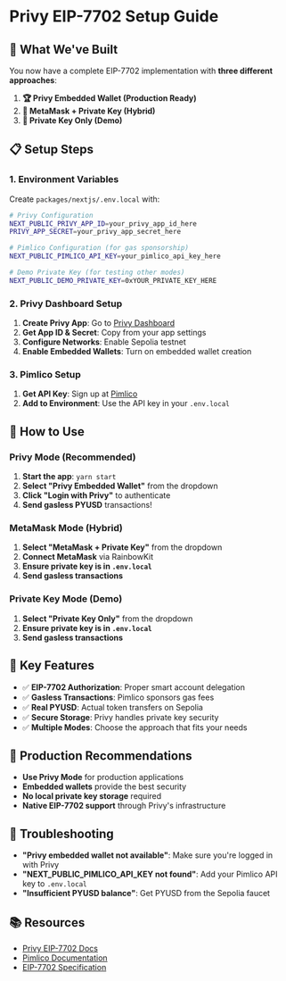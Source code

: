 # Privy EIP-7702 Setup Guide

## 🎯 What We've Built

You now have a complete EIP-7702 implementation with **three different approaches**:

1. **🏆 Privy Embedded Wallet (Production Ready)**
2. **🔧 MetaMask + Private Key (Hybrid)**
3. **🧪 Private Key Only (Demo)**

## 📋 Setup Steps

### 1. Environment Variables

Create `packages/nextjs/.env.local` with:

```bash
# Privy Configuration
NEXT_PUBLIC_PRIVY_APP_ID=your_privy_app_id_here
PRIVY_APP_SECRET=your_privy_app_secret_here

# Pimlico Configuration (for gas sponsorship)
NEXT_PUBLIC_PIMLICO_API_KEY=your_pimlico_api_key_here

# Demo Private Key (for testing other modes)
NEXT_PUBLIC_DEMO_PRIVATE_KEY=0xYOUR_PRIVATE_KEY_HERE
```

### 2. Privy Dashboard Setup

1. **Create Privy App**: Go to [Privy Dashboard](https://dashboard.privy.io/)
2. **Get App ID & Secret**: Copy from your app settings
3. **Configure Networks**: Enable Sepolia testnet
4. **Enable Embedded Wallets**: Turn on embedded wallet creation

### 3. Pimlico Setup

1. **Get API Key**: Sign up at [Pimlico](https://pimlico.io/)
2. **Add to Environment**: Use the API key in your `.env.local`

## 🚀 How to Use

### **Privy Mode (Recommended)**

1. **Start the app**: `yarn start`
2. **Select "Privy Embedded Wallet"** from the dropdown
3. **Click "Login with Privy"** to authenticate
4. **Send gasless PYUSD** transactions!

### **MetaMask Mode (Hybrid)**

1. **Select "MetaMask + Private Key"** from the dropdown
2. **Connect MetaMask** via RainbowKit
3. **Ensure private key is in `.env.local`**
4. **Send gasless transactions**

### **Private Key Mode (Demo)**

1. **Select "Private Key Only"** from the dropdown
2. **Ensure private key is in `.env.local`**
3. **Send gasless transactions**

## 🔧 Key Features

- ✅ **EIP-7702 Authorization**: Proper smart account delegation
- ✅ **Gasless Transactions**: Pimlico sponsors gas fees
- ✅ **Real PYUSD**: Actual token transfers on Sepolia
- ✅ **Secure Storage**: Privy handles private key security
- ✅ **Multiple Modes**: Choose the approach that fits your needs

## 🎯 Production Recommendations

- **Use Privy Mode** for production applications
- **Embedded wallets** provide the best security
- **No local private key storage** required
- **Native EIP-7702 support** through Privy's infrastructure

## 🐛 Troubleshooting

- **"Privy embedded wallet not available"**: Make sure you're logged in with Privy
- **"NEXT_PUBLIC_PIMLICO_API_KEY not found"**: Add your Pimlico API key to `.env.local`
- **"Insufficient PYUSD balance"**: Get PYUSD from the Sepolia faucet

## 📚 Resources

- [Privy EIP-7702 Docs](https://docs.privy.io/recipes/react/eip7702)
- [Pimlico Documentation](https://docs.pimlico.io/)
- [EIP-7702 Specification](https://eips.ethereum.org/EIPS/eip-7702)
